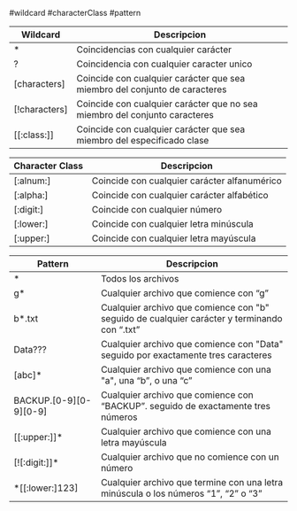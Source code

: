 #wildcard #characterClass #pattern

| Wildcard | Descripcion |
|---------|-------------|
| * |  Coincidencias con cualquier carácter |
| ? | Coincidencia con cualquier caracter unico |
| \[characters\] | Coincide con cualquier carácter que sea miembro del conjunto de caracteres |
| \[!characters\] | Coincide con cualquier carácter que no sea miembro del conjunto caracteres |
| \[[:class:\]] | Coincide con cualquier carácter que sea miembro del especificado clase |

| Character Class | Descripcion |
|---------|-------------|
| [:alnum:] | Coincide con cualquier carácter alfanumérico |
| [:alpha:] | Coincide con cualquier carácter alfabético |
| [:digit:] | Coincide con cualquier número |
| [:lower:] | Coincide con cualquier letra minúscula |
| [:upper:] | Coincide con cualquier letra mayúscula |

| Pattern | Descripcion |
|---------|-------------|
| * | Todos los archivos |
| g* | Cualquier archivo que comience con “g” |
|b*.txt | Cualquier archivo que comience con "b" seguido de cualquier carácter y terminando con “.txt” |
| Data??? | Cualquier archivo que comience con "Data" seguido por exactamente tres caracteres 
| [abc]* | Cualquier archivo que comience con una "a", una “b”, o una “c” |
| BACKUP.[0-9][0-9][0-9] | Cualquier archivo que comience con “BACKUP”. seguido de exactamente tres números |
| \[[:upper:\]]* |Cualquier archivo que comience con una letra mayúscula | 
| \[![:digit:\]]* | Cualquier archivo que no comience con un número 
| \*\[[:lower:\]123] | Cualquier archivo que termine con una letra minúscula o los números “1”, “2” o “3” |
